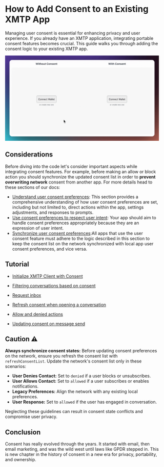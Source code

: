 # How to Add Consent to an Existing XMTP App

Managing user consent is essential for enhancing privacy and user experience. If you already have an XMTP application, integrating portable consent features becomes crucial. This guide walks you through adding the consent logic to your existing XMTP app.

![](video.gif)

## Considerations

Before diving into the code let's consider important aspects while integrating consent features. For example, before making an allow or block action you should synchronize the updated consent list in order to **prevent overwriting network** consent from another app. For more details head to these sections of our docs:

- [Understand user consent preferences](https://xmtp.org/docs/build/user-consent#understand-user-consent-preferences): This section provides a comprehensive understanding of how user consent preferences are set, including but not limited to, direct actions within the app, settings adjustments, and responses to prompts.
- [Use consent preferences to respect user intent](https://xmtp.org/docs/build/user-consent#use-consent-preferences-to-respect-user-intent): Your app should aim to handle consent preferences appropriately because they are an expression of user intent.
- [Synchronize user consent preferences](https://xmtp.org/docs/build/user-consent#synchronize-user-consent-preferences):All apps that use the user consent feature must adhere to the logic described in this section to keep the consent list on the network synchronized with local app user consent preferences, and vice versa.

## Tutorial

- [Initialize XMTP Client with Consent](https://junk-range-possible-git-portableconsenttutorials-xmtp-labs.vercel.app/docs/tutorials/portable-consent/request-inbox#tutorial)

- [Filtering conversations based on consent](https://junk-range-possible-git-portableconsenttutorials-xmtp-labs.vercel.app/docs/tutorials/portable-consent/request-inbox#tutorial)

- [Request inbox](https://junk-range-possible-git-portableconsenttutorials-xmtp-labs.vercel.app/docs/tutorials/portable-consent/request-inbox#tutorial)

- [Refresh consent when opening a conversation](https://junk-range-possible-git-portableconsenttutorials-xmtp-labs.vercel.app/docs/tutorials/portable-consent/request-inbox#tutorial)

- [Allow and denied actions](https://junk-range-possible-git-portableconsenttutorials-xmtp-labs.vercel.app/docs/tutorials/portable-consent/request-inbox#tutorial)

- [Updating consent on message send](https://junk-range-possible-git-portableconsenttutorials-xmtp-labs.vercel.app/docs/tutorials/portable-consent/request-inbox#tutorial)

## Caution :warning:

**Always synchronize consent states:** Before updating consent preferences on the network, ensure you refresh the consent list with `refreshConsentList`. Update the network's consent list only in these scenarios:

- **User Denies Contact:** Set to `denied` if a user blocks or unsubscribes.
- **User Allows Contact:** Set to `allowed` if a user subscribes or enables notifications.
- **Legacy Preferences:** Align the network with any existing local preferences.
- **User Response:** Set to `allowed` if the user has engaged in conversation.

Neglecting these guidelines can result in consent state conflicts and compromise user privacy.

## Conclusion

Consent has really evolved through the years. It started with email, then email marketing, and was the wild west until laws like GPDR stepped in. This is new chapter in the history of consent in a new era for privacy, portability, and ownership.
